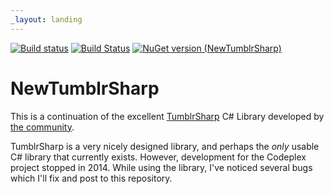 ```yaml
---
_layout: landing
---
```


[![Build status](https://ci.appveyor.com/api/projects/status/2lhkdtquwr1h40wx?svg=true)](https://ci.appveyor.com/project/Cataurus/tumblrsharp)
[![Build Status](https://dev.azure.com/CataurusFynn/NewTumblrSharp/_apis/build/status%2FNewTumblrSharp-CataurusWin?branchName=master)](https://dev.azure.com/CataurusFynn/NewTumblrSharp/_build/latest?definitionId=5)
[![NuGet version (NewTumblrSharp)](https://img.shields.io/nuget/v/NewTumblrSharp.svg?style=flat-square)](https://www.nuget.org/packages/NewTumblrSharp/)



# NewTumblrSharp

This is a continuation of the excellent [TumblrSharp](https://tumblrsharp.codeplex.com/) C# Library developed by [the community](http://archive.is/mrzqG).

TumblrSharp is a very nicely designed library, and perhaps the *only* usable C# library that currently exists.
However, development for the Codeplex project stopped in 2014.  While using the library, I've noticed several
bugs which I'll fix and post to this repository.
